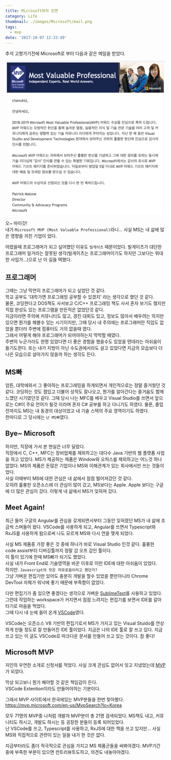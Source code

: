 ```yaml
---
title: Microsoft와의 인연
category: Life
thumbnail: ./images/Microsoft/mail.png
tags:
  - mvp
date: '2017-10-07 12:33:49'
---
```


추석 고향가기전에 Microsoft로 부터 다음과 같은 메일을 받았다.

![](./images/Microsoft/mail.png)

오~ 마이갓!  
내가 `Microsoft MVP (Most Valuable Professional)`라니...
사실 MS는 내 삶에 많은 영향을 끼친 기업이 었다.

어렸을때 프로그래머가 되고 싶어했던 이유도 `빌게이츠` 때문이었다. 빌게이츠가 대단한 프로그래머 일거라는 잘못된 생각(빌게이츠는 프로그래머이기도 하지만 그보다는 위대한 사업가...)으로 난 이 길을 택했다.

## 프로그래머

그때는 그냥 막연히 프로그래머가 되고 싶었던 것 같다.  
학교 공부도 '대학가면 프로그래밍 공부할 수 있겠지' 라는 생각으로 했던 것 같다.  
물론, 코딩한다고 DOS책도 사서보고 C/C++ 프로그래밍 책도 사서 혼자 보기도 했지만 직접 완성도 있는 프로그램을 만든적은 없었던것 같다.  
지금이라면 주의에 커뮤니티도 많고, 경진 대회도 있고, 정보도 많아서 배우려는 의지만 있으면 뭔가를 해볼수 있는 시기이지만, 그때 당시 내 주의에는 프로그래머란 직업도 없었을 뿐더러 주변에 컴퓨터도 거의 없을때 였다.  
그래서 어떻게 해야 프로그래머가 되어야하는지 막막할 때였다.  
주변의 누군가라도 한명 있었다면 더 좋은 경험을 했을수도 있었을 텐데라는 아쉬움이 들기도한다.
또는 내가 지방이 아닌 수도권에서라도 살고 있었다면 지금의 모습보다 더 나은 모습으로 살아가지 않을까 하는 생각도 든다.

## MS빠

암튼, 대학에와서 그 좋아하는 프로그래밍을 하게되면서 개인적으로는 정말 즐거웠던 것 같다.
코딩하는 것도 잼있고 더불어 성적도 잘나오고, 뭔가를 알아간다는 즐거움도 함께 느꼈던 시기였던것 같다.
그때 당시 나는 MFC를 배우고 Visual Studio를 쓰면서 앞으로는 C#이 주요 언어가 될것 이라며 혼자 C# 공부를 하고 다니기도 하였다.
물론, 졸업 전까지도 MS는 내 동경의 대상이었고 내 기술 스텍의 주요 영역이기도 하였다.  
한마디로 그 당시에는 `난 MS빠`였다.

## Bye~ Microsoft

하지만, 직장에 가서 본 현실은 너무 달랐다.  
직장에서 C, C++, MFC는 장비업체를 제외하고는 대다수 Java 기반의 웹 플랫폼 사업을 하고 있었다. MS가 제공하는 제품은 Window와 오피스를 제외하고는 어느것 하나 없었다. MS의 제품은 돈많은 기업이나 MS와 이해관계가 있는 회사에서만 쓰는 것들이었다.  
사실 이때부터 MS에 대한 관심은 내 삶에서 점점 멀어져갔던 것 같다.  
오히려 훌륭한 오픈소스에 더 관심이 많이 갔고, MS보다는 Apple. Apple 보다는 구글에 더 많은 관심이 갔다.
이렇게 내 삶에서 MS가 잊혀져 갔다.

## Meet Again!

최근 들어 구글의 Angular를 관심을 갖게되면서부터 그동안 잊혀졌던 MS가 내 삶에 조금씩 스며들어 왔다.
VSCode를 사용하게 되고, Angular를 쓰면서 Typescript와 RxJS를 사용하게 됨으로써 나도 모르게 MS와 다시 연을 맺게 되었다.

사실 MS 제품중 가장 좋은 것 중에 하나가 바로 Visual Studio 인것 같다. 훌륭한 code assist부터 디버깅툴까지 정말 갑 오프 갑인 툴이다.  
이 툴이 있기에 한때 MS빠가 되기도 했었다.  
사실 내가 Front End로 기술영역을 바꾼 이후로 이런 IDE에 대한 아쉬움이 있었다.  
하지만. `Javascript의 맛은 자유로움이라고 했던가?`  
그냥 가벼운 편집기만 있어도 충분히 개발을 할수 있었을 뿐만아니라 Chrome DevTool 자체가 워낙에 좋기 때문에 부족함이 없었다.

다만 편집기가 좀 있으면 좋겠다는 생각으로 가벼운 [SublimeText](https://www.sublimetext.com/)를 사용하고 있었다.
그런데 작업하는 workspace가 커지면서 점점 느려지는 편집기를 보면서 IDE를 갈아타기로 마음을 먹었다.  
그때 다시 내 눈에 들어 온게 [VSCode](https://code.visualstudio.com/)였다.

VSCode는 오픈소스 V8 기반의 편집기로서 MS가 가지고 있는 Visual Stuido를 연상하게 만들 정도로 잘 만들어진 IDE 툴이었다. 지금은 나의 IDE 툴로 잘 쓰고 있다.
지금쓰고 있는 이 글도 VSCode로 마크다운 문서를 만들어 쓰고 있는 것이다.
참 좋다!

## Microsoft MVP

지인의 우연한 소개로 신청서를 적었다. 사실 크게 관심도 없어서 잊고 지냈었는데 [MVP](https://mvp.microsoft.com/en-us/PublicProfile/5002818)가 되었다.

막상 되고보니 뭔가 해야할 것 같은 책임감이 든다.  
VSCode Extention이라도 만들어야하는 기분이다.

그래서 MVP 사이트에서 한국에있는 MVP분들을 한번 찾아봤다.
https://mvp.microsoft.com/en-us/MvpSearch?lo=Korea

모두 71명의 MVP중 나처럼 개발자 MVP분이 총 21명 검색되었다.
MS책도 내고, 커뮤니티도 하시고, 개발도 하시는 등 굉장한 분들이 등록 되어있었다.  
난 VSCode를 쓰고, Typescript를 사용하고, RxJS에 대한 책을 쓰고 있지만... 사실 MS와 직접적으로 관련이 있는 일을 내가 한 것은 없다.

지금부터라도 좀더 적극적으로 관심을 가지고 MS 제품군들을 써봐야겠다.
MVP기간 중에 부족한 부분이 있으면 컨트리뷰트도하고, 의견도 내놓아야겠다.
